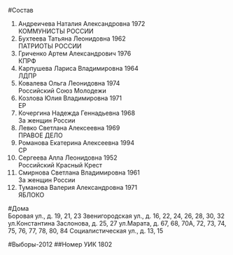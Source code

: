 #Состав
1. Андреичева Наталия Александровна 1972   
    КОММУНИСТЫ РОССИИ
2. Бухтеева Татьяна Леонидовна 1962   
    ПАТРИОТЫ РОССИИ
3. Гриченко Артем Александрович 1976   
    КПРФ
4. Карпушева Лариса Владимировна 1964   
    ЛДПР
5. Ковалева Ольга Леонидовна 1974   
    Российский Союз Молодежи
6. Козлова Юлия Владимировна 1971   
    ЕР
7. Кочергина Надежда Геннадьевна 1968   
    За женщин России
8. Левко Светлана Алексеевна 1969   
    ПРАВОЕ ДЕЛО
9. Романова Екатерина Алексеевна 1994   
    СР
10. Сергеева Алла Леонидовна 1952   
    Российский Красный Крест
11. Смирнова Светлана Владимировна 1961   
    За женщин России
12. Туманова Валерия Александровна 1971   
    ЯБЛОКО

#Дома  
Боровая ул., д. 19, 21, 23 Звенигородская ул., д. 16, 22, 24, 26, 28, 30, 32 ул.Константина Заслонова, д. 25, 27 ул.Марата, д. 67, 68, 70А, 72, 73, 74, 75, 76, 77, 78, 80, 84 Социалистическая ул., д. 13, 15  

#Выборы-2012
##Номер УИК
1802
